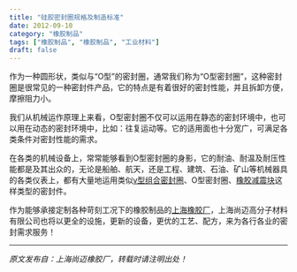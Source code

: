 ```yaml
---
title: "硅胶密封圈规格及制造标准"
date: 2012-09-10
category: "橡胶制品"
tags: ["橡胶制品", "橡胶制品", "工业材料"]
draft: false
---
```


作为一种圆形状，类似与“O型”的密封圈，通常我们称为“O型密封圈”，这种密封圈是很常见的一种密封件产品，它的特点是有着很好的密封性能，并且拆卸方便，摩擦阻力小。

我们从机械运作原理上来看，O型密封圈不仅可以运用在静态的密封环境中，也可以用在动态的密封环境中，比如：往复运动等。它的适用面也十分宽广，可满足各类条件对密封性能的需求。

在各类的机械设备上，常常能够看到O型密封圈的身影，它的耐油、耐温及耐压性能都是及其出众的，无论是船舶、航天，还是工程、建筑、石油、矿山等机械器具的各类仪表上，都有大量地运用类似[v型组合密封圈](http://www.smpolymer.com/xiangjiaozhipin/130/)、O型密封圈、[橡胶减震块](http://www.smpolymer.com/)这样类型的密封件。

作为能够承接定制各种苛刻工况下的橡胶制品的[上海橡胶厂](http://www.smpolymer.com/)，上海尚迈高分子材料有限公司也将以更全的设施，更新的设备，更优的工艺、配方，来为各行各业的密封需求服务！

---

*原文发布自：上海尚迈橡胶厂，转载时请注明出处！*
